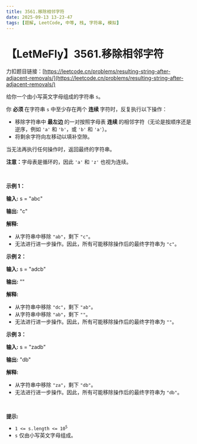 ```yaml
---
title: 3561.移除相邻字符
date: 2025-09-13 13-23-47
tags: [题解, LeetCode, 中等, 栈, 字符串, 模拟]
---
```


# 【LetMeFly】3561.移除相邻字符

力扣题目链接：[https://leetcode.cn/problems/resulting-string-after-adjacent-removals/](https://leetcode.cn/problems/resulting-string-after-adjacent-removals/)

<p>给你一个由小写英文字母组成的字符串 <code>s</code>。</p>

<p>你&nbsp;<strong>必须&nbsp;</strong>在字符串 <code>s</code> 中至少存在两个&nbsp;<strong>连续&nbsp;</strong>字符时，反复执行以下操作：</p>

<ul>
	<li>移除字符串中&nbsp;<strong>最左边&nbsp;</strong>的一对按照字母表&nbsp;<strong>连续&nbsp;</strong>的相邻字符（无论是按顺序还是逆序，例如 <code>'a'</code> 和 <code>'b'</code>，或 <code>'b'</code> 和 <code>'a'</code>）。</li>
	<li>将剩余字符向左移动以填补空隙。</li>
</ul>

<p>当无法再执行任何操作时，返回最终的字符串。</p>

<p><strong>注意：</strong>字母表是循环的，因此 <code>'a'</code> 和 <code>'z'</code> 也视为连续。</p>

<p>&nbsp;</p>

<p><strong class="example">示例 1：</strong></p>

<div class="example-block">
<p><strong>输入:</strong> <span class="example-io">s = "abc"</span></p>

<p><strong>输出:</strong> <span class="example-io">"c"</span></p>

<p><strong>解释:</strong></p>

<ul>
	<li>从字符串中移除 <code>"ab"</code>，剩下 <code>"c"</code>。</li>
	<li>无法进行进一步操作。因此，所有可能移除操作后的最终字符串为 <code>"c"</code>。</li>
</ul>
</div>

<p><strong class="example">示例 2：</strong></p>

<div class="example-block">
<p><strong>输入:</strong> <span class="example-io">s = "adcb"</span></p>

<p><strong>输出:</strong> <span class="example-io">""</span></p>

<p><strong>解释:</strong></p>

<ul>
	<li>从字符串中移除 <code>"dc"</code>，剩下 <code>"ab"</code>。</li>
	<li>从字符串中移除 <code>"ab"</code>，剩下 <code>""</code>。</li>
	<li>无法进行进一步操作。因此，所有可能移除操作后的最终字符串为 <code>""</code>。</li>
</ul>
</div>

<p><strong class="example">示例 3：</strong></p>

<div class="example-block">
<p><strong>输入:</strong> <span class="example-io">s = "zadb"</span></p>

<p><strong>输出:</strong> <span class="example-io">"db"</span></p>

<p><strong>解释:</strong></p>

<ul>
	<li>从字符串中移除 <code>"za"</code>，剩下 <code>"db"</code>。</li>
	<li>无法进行进一步操作。因此，所有可能移除操作后的最终字符串为 <code>"db"</code>。</li>
</ul>
</div>

<p>&nbsp;</p>

<p><strong>提示:</strong></p>

<ul>
	<li><code>1 &lt;= s.length &lt;= 10<sup>5</sup></code></li>
	<li><code>s</code> 仅由小写英文字母组成。</li>
</ul>


    